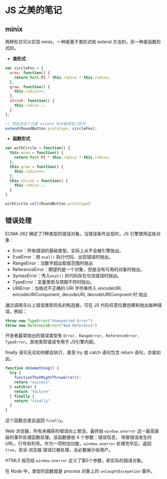 # JS 之美的笔记

## minix

两种形式可以实现 minix，一种是基于类形式和 extend 方法的，另一种是函数形式的。     

+ **类形式**      

```js
var circleFns = {
  area: function() {
    return Math.PI * this.radius * this.radius;
  },
  grow: function() {
    this.radius++;
  },
  shrink: function() {
    this.radius--;
  }
};

// 然后将这个对象 extend 到对象原型上即可
extend(RoundButton.prototype, circleFns);
```    

+ **函数形式**     

```js
var withCircle = function() {
  this.area = function() {
    return Math.PI * this.radius * this.radius;
  };
  this.grow = function() {
    this.radius++;
  };
  this.shrink = function() {
    this.radius--;
  }
}

withCircle.call(RoundButton.prototype)
```   

## 错误处理

ECMA-262 确定了7种类型的错误对象。当错误条件出现时，JS 引擎使用这些对象：    

+ Error：所有错误的基础类型。实际上从不会被引擎抛出。
+ EvalError：用 `eval()` 执行代码、出现错误时抛出。
+ RangeError：当数字超出取值范围时抛出
+ ReferenceError：期望的是一个对象，但是没有可用的对象时抛出。
+ SyntaxError：传入`eval()` 的代码存在句法错误时抛出。
+ TypeError：变量类型与预期不符时抛出。
+ URIError：当格式不正确的 URI 字符串传入 encodeURI, encodeURIComponent, decodeURI, decodeURICompoent 时
抛出     

通过调用与以上错误类型同名的构造器，可在 JS 代码任意位置创建和抛出每种错误，例如：    

```js
throw new TypeError("Unexpected Error")
throw new ReferenceError("Bad Reference")
```      

开发者最常抛出的错误类型有 `Error, RangeError, ReferenceError, TypeError`。其他类型错误专用于
JS引擎内部。     

finally 语句无论如何都会执行，甚至 try 或 catch 语句包含 return 语句，亦是如此。     

```js
function doSomething() {
  try {
    functionThatMightThrowError();
    return "success"
  } catch(e) {
    return "failure"
  } finally {
    return "finally"
  }
}
```   

这个函数总是会返回 `finally`。     

Web 浏览器，所有未捕获的错误向上冒泡，最终由 `window.onerror` 这一最高层级的事件处理函数处理。该函数接收 4 个参数：错误信息，
导致错误发生的 URL，行号和列号。作为一项附加功能，`window.onerror` 处理完毕后，返回 `true`，告诉  浏览器
错误已被处理，没必要展示给用户。       

HTML5 规范给 `window.onerror` 定义了第5个参数，即实际的错误对象。      

在 Node 中，类型的函数就是 process 对象上的 `unCaughtExcepetion` 事件。     